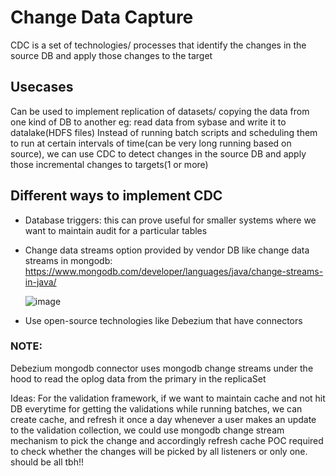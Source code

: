 # Change Data Capture

CDC is a set of technologies/ processes that identify the changes in the source DB and apply those changes to the target

## Usecases
Can be used to implement replication of datasets/ copying the data from one kind of DB to another
eg: read data from sybase and write it to datalake(HDFS files)
Instead of running batch scripts and scheduling them to run at certain intervals of time(can be very long running based on source), we can use CDC to detect changes in the source DB and 
apply those incremental changes to targets(1 or more)

## Different ways to implement CDC
- Database triggers: this can prove useful for smaller systems where we want to maintain audit for a particular tables
- Change data streams option provided by vendor DB like change data streams in mongodb: https://www.mongodb.com/developer/languages/java/change-streams-in-java/

  ![image](https://github.com/soniamartis/system-design/assets/12456295/c26eaa39-d91d-496e-934c-c9af5cd74bb1)
- Use open-source technologies like Debezium that have connectors

### NOTE:
Debezium mongodb connector uses mongodb change streams under the hood to read the oplog data from the primary in the replicaSet


Ideas:
For the validation framework, if we want to maintain cache and not hit DB everytime for getting the validations while running batches, we can create cache, and refresh it once a day
whenever a user makes an update to the validation collection, we could use mongodb change stream mechanism to pick the change and accordingly refresh cache
POC required to check whether the changes will be picked by all listeners or only one. should be all tbh!!



  

